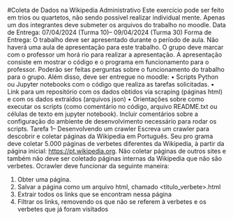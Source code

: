  #Coleta de Dados na Wikipedia
 Administrativo
 Este exercício pode ser feito em trios ou quartetos, não sendo possível realizar individual
mente. Apenas um dos integrantes deve submeter os arquivos do trabalho no moodle.
 Data de Entrega: 07/04/2024 (Turma 10)– 09/04/2024 (Turma 30)
 Forma de Entrega: O trabalho deve ser apresentado durante o período de aula. Não haverá
 uma aula de apresentação para este trabalho. O grupo deve marcar com o professor um horá
rio para realizar a apresentação. A apresentação consiste em mostrar o código e o programa
 em funcionamento para o professor. Poderão ser feitas perguntas sobre o funcionamento do
 trabalho para o grupo.
 Além disso, deve ser entregue no moodle:
 • Scripts Python ou Jupyter notebooks com o código que realiza as tarefas solicitadas.
 • Link para um repositório com os dados obtidos via scraping (páginas html) e com os
 dados extraídos (arquivos json)
 • Orientações sobre como executar os scripts (como comentário no código, arquivo README.txt
 ou células de texto em jupyter notebook). Incluir comentários sobre a configuração do
 ambiente de desenvolvimento necessário para rodar os scripts.
 Tarefa 1– Desenvolvendo um crawler
 Escreva um crawler para descobrir e coletar páginas da Wikipedia em Português. Seu pro
grama deve coletar 5.000 páginas de verbetes diferentes da Wikipedia, à partir da página
 inicial: https://pt.wikipedia.org. Não coletar páginas de outros sites e também não deve
 ser coletado páginas internas da Wikipedia que não são verbetes.
 Ocrawler deve funcionar da seguinte maneira:
 1. Obter uma página.
 2. Salvar a página como um arquivo html, chamado <titulo_verbete>.html
 3. Extrair todos os links que se encontram nessa página
 4. Filtrar os links, removendo os que não se referem à verbetes e os verbetes que já foram
 visitados

